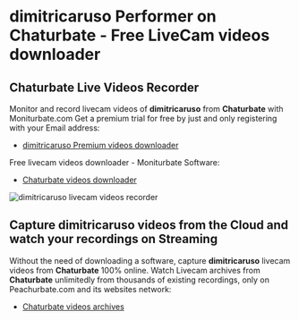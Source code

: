 # dimitricaruso Performer on Chaturbate - Free LiveCam videos downloader

## Chaturbate Live Videos Recorder

Monitor and record livecam videos of **dimitricaruso** from **Chaturbate** with Moniturbate.com
Get a premium trial for free by just and only registering with your Email address:
* [dimitricaruso Premium videos downloader](https://moniturbate.com/request-demo-licence-key.html)

Free livecam videos downloader - Moniturbate Software:
* [Chaturbate videos downloader](https://moniturbate.com/moniturbate-download-software.html)

![dimitricaruso livecam videos recorder](https://peachurnet.com/templates/moniturbate-software.png)


## Capture dimitricaruso videos from the Cloud and watch your recordings on Streaming

Without the need of downloading a software, capture **dimitricaruso** livecam videos from **Chaturbate** 100% online.
Watch Livecam archives from **Chaturbate** unlimitedly from thousands of existing recordings, only on Peachurbate.com and its websites network:
* [Chaturbate videos archives](https://peachurnet.com/)